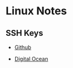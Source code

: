# Linux Notes

## SSH Keys

- [Github](https://help.github.com/en/github/authenticating-to-github/generating-a-new-ssh-key-and-adding-it-to-the-ssh-agent)

- [Digital Ocean](https://www.digitalocean.com/community/tutorials/how-to-set-up-ssh-keys-on-ubuntu-1604)
